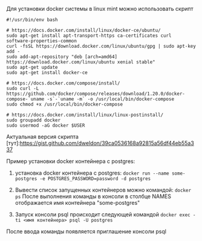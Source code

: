Для установки docker системы в linux mint можно использовать скрипт

```
#!/usr/bin/env bash

# https://docs.docker.com/install/linux/docker-ce/ubuntu/
sudo apt-get install apt-transport-https ca-certificates curl software-properties-common
curl -fsSL https://download.docker.com/linux/ubuntu/gpg | sudo apt-key add -
sudo add-apt-repository "deb [arch=amd64] https://download.docker.com/linux/ubuntu xenial stable"
sudo apt-get update
sudo apt-get install docker-ce

# https://docs.docker.com/compose/install/
sudo curl -L https://github.com/docker/compose/releases/download/1.20.0/docker-compose-`uname -s`-`uname -m` -o /usr/local/bin/docker-compose
sudo chmod +x /usr/local/bin/docker-compose

# https://docs.docker.com/install/linux/linux-postinstall/
sudo groupadd docker
sudo usermod -aG docker $USER
```

Актуальная версия скрипта [тут]:https://gist.github.com/dweldon/39ca0536168a92815a56df44eb55a337

Пример установки docker контейнера с postgres:

1. установка docker контейнера с postgres:
   `docker run --name some-postgres -e POSTGRES_PASSWORD=password -d postgres`

2. Вывести список запущенных контейнеров можно командой:
   `docker ps`
   После выполнения команды в консоли в столбце NAMES отображается имя контейнера "some-postgres"

3. Запуск консоли psql происходит следующей командой
   `docker exec -ti <имя контейнера> psql -U postgres`

После ввода команды появляется приглашение консоли psql
